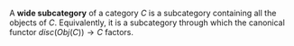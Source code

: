 A **wide subcategory** of a category $C$ is a subcategory containing all the objects of $C$. Equivalently, it is a subcategory through which the canonical functor $disc(Obj(C)) \to C$ factors.
